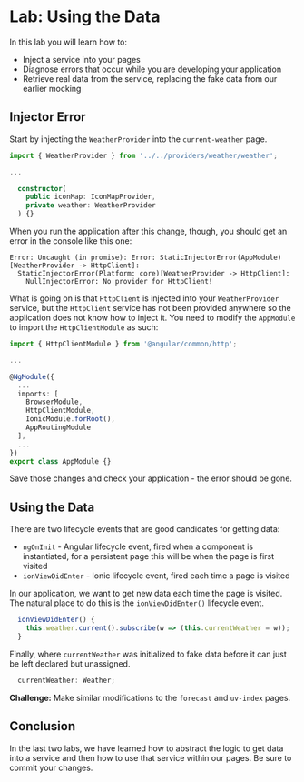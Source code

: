 # Lab: Using the Data

In this lab you will learn how to:

* Inject a service into your pages
* Diagnose errors that occur while you are developing your application
* Retrieve real data from the service, replacing the fake data from our earlier mocking

## Injector Error 

Start by injecting the `WeatherProvider` into the `current-weather` page.

```TypeScript
import { WeatherProvider } from '../../providers/weather/weather';

...

  constructor(
    public iconMap: IconMapProvider,
    private weather: WeatherProvider
  ) {}
```

When you run the application after this change, though, you should get an error in the console like this one:

```
Error: Uncaught (in promise): Error: StaticInjectorError(AppModule)[WeatherProvider -> HttpClient]: 
  StaticInjectorError(Platform: core)[WeatherProvider -> HttpClient]: 
    NullInjectorError: No provider for HttpClient!
```

What is going on is that `HttpClient` is injected into your `WeatherProvider` service, but the `HttpClient` service has not been provided anywhere so the application does not know how to inject it. You need to modify the `AppModule` to import the `HttpClientModule` as such:

```TypeScript
import { HttpClientModule } from '@angular/common/http';

...

@NgModule({
  ...
  imports: [
    BrowserModule,
    HttpClientModule,
    IonicModule.forRoot(),
    AppRoutingModule
  ],
  ...
})
export class AppModule {}
```

Save those changes and check your application - the error should be gone.

## Using the Data

There are two lifecycle events that are good candidates for getting data:

* `ngOnInit` - Angular lifecycle event, fired when a component is instantiated, for a persistent page this will be when the page is first visited
* `ionViewDidEnter` - Ionic lifecycle event, fired each time a page is visited

In our application, we want to get new data each time the page is visited. The natural place to do this is the `ionViewDidEnter()` lifecycle event.

```TypeScript
  ionViewDidEnter() {
    this.weather.current().subscribe(w => (this.currentWeather = w));
  }
```

Finally, where `currentWeather` was initialized to fake data before it can just be left declared but unassigned.

```TypeScript
  currentWeather: Weather;
```

**Challenge:** Make similar modifications to the `forecast` and `uv-index` pages. 

## Conclusion

In the last two labs, we have learned how to abstract the logic to get data into a service and then how to use that service within our pages. Be sure to commit your changes.
